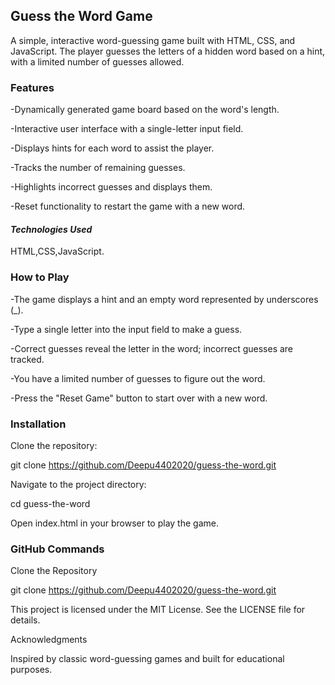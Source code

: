 ## **Guess the Word Game**

A simple, interactive word-guessing game built with HTML, CSS, and JavaScript. The player guesses the letters of a hidden word based on a hint, with a limited number of guesses allowed.

### Features

-Dynamically generated game board based on the word's length.

-Interactive user interface with a single-letter input field.

-Displays hints for each word to assist the player.

-Tracks the number of remaining guesses.

-Highlights incorrect guesses and displays them.

-Reset functionality to restart the game with a new word.


#### *Technologies Used*

HTML,CSS,JavaScript. 


### How to Play

-The game displays a hint and an empty word represented by underscores (_).

-Type a single letter into the input field to make a guess.

-Correct guesses reveal the letter in the word; incorrect guesses are tracked.

-You have a limited number of guesses to figure out the word.

-Press the "Reset Game" button to start over with a new word.

### Installation

Clone the repository:

git clone https://github.com/Deepu4402020/guess-the-word.git

Navigate to the project directory:

cd guess-the-word

Open index.html in your browser to play the game.


### GitHub Commands

Clone the Repository

git clone https://github.com/Deepu4402020/guess-the-word.git


This project is licensed under the MIT License. See the LICENSE file for details.

Acknowledgments

Inspired by classic word-guessing games and built for educational purposes.

